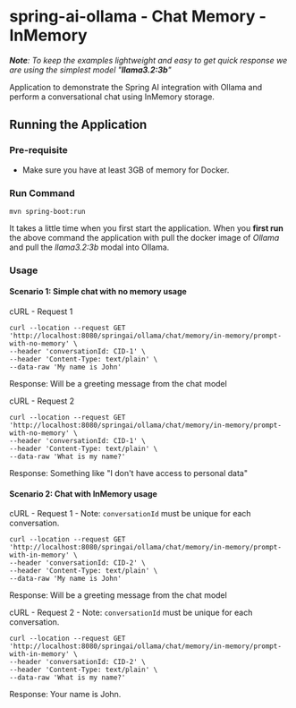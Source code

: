 # spring-ai-ollama - Chat Memory - InMemory

_**Note**: To keep the examples lightweight and easy to get quick response we are using the simplest model "**llama3.2:3b**"_

Application to demonstrate the Spring AI integration with Ollama and perform a conversational chat using InMemory storage.

## Running the Application 
### Pre-requisite
- Make sure you have at least 3GB of memory for Docker.

### Run Command
```
mvn spring-boot:run
```
It takes a little time when you first start the application. 
When you **first run** the above command the application with pull the docker image of _Ollama_ and pull the _llama3.2:3b_ modal into Ollama. 

### Usage

#### Scenario 1:  Simple chat with no memory usage
cURL - Request 1
```
curl --location --request GET 'http://localhost:8080/springai/ollama/chat/memory/in-memory/prompt-with-no-memory' \
--header 'conversationId: CID-1' \
--header 'Content-Type: text/plain' \
--data-raw 'My name is John'
```
Response: Will be a greeting message from the chat model

cURL - Request 2
```
curl --location --request GET 'http://localhost:8080/springai/ollama/chat/memory/in-memory/prompt-with-no-memory' \
--header 'conversationId: CID-1' \
--header 'Content-Type: text/plain' \
--data-raw 'What is my name?'
```
Response: Something like "I don't have access to personal data"


#### Scenario 2:  Chat with InMemory usage
cURL - Request 1 - Note: `conversationId` must be unique for each conversation.
```
curl --location --request GET 'http://localhost:8080/springai/ollama/chat/memory/in-memory/prompt-with-in-memory' \
--header 'conversationId: CID-2' \
--header 'Content-Type: text/plain' \
--data-raw 'My name is John'
```
Response: Will be a greeting message from the chat model

cURL - Request 2 - Note: `conversationId` must be unique for each conversation.
```
curl --location --request GET 'http://localhost:8080/springai/ollama/chat/memory/in-memory/prompt-with-in-memory' \
--header 'conversationId: CID-2' \
--header 'Content-Type: text/plain' \
--data-raw 'What is my name?'
```
Response: Your name is John.
